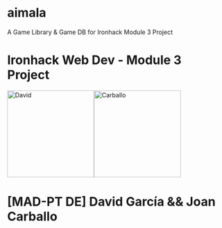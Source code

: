 # aimala
A Game Library &amp; Game DB for Ironhack Module 3 Project

# Ironhack Web Dev - Module 3 Project

<img src="https://avatars0.githubusercontent.com/u/54409809?s=460&v=4" alt="David" width="200" height="200"><img src="https://avatars1.githubusercontent.com/u/45364181?s=460&v=4" alt="Carballo" width="200" height="200">

# [MAD-PT DE] David García && Joan Carballo
